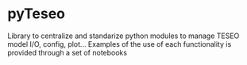 # pyTeseo
Library to centralize and standarize python modules to manage TESEO model I/O, config, plot...
Examples of the use of each functionality is provided through a set of notebooks
